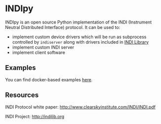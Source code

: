 # INDIpy

INDIpy is an open source Python implementation of the INDI (Instrument Neutral Distributed Interface) protocol. It can be used to:
* implement custom device drivers which will be run as subprocess controlled by `indiserver` along with drivers included in [INDI Library](http://indilib.org)
* implement custom INDI server
* implement client software

## Examples

You can find docker-based examples [here](../../tree/master/docker-examples/).

## Resources

INDI Protocol white paper: http://www.clearskyinstitute.com/INDI/INDI.pdf

INDI Project: http://indilib.org

